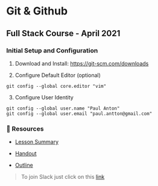 # Git & Github
## Full Stack Course - April 2021


### Initial Setup and Configuration

1. Download and Install: https://git-scm.com/downloads

2. Configure Default Editor (optional)

```
git config --global core.editor "vim"
```

3. Configure User Identity
```
git config --global user.name "Paul Anton"
git config --global user.email "paul.antton@gmail.com"
```



### 📄 Resources

- [Lesson Summary](https://...)

- [Handout](https://...)

- [Outline](https://...)


> To join Slack just click on this [link](https://hamburgcodingschool.slack.com/join/shared_invite/enQtMjczNDI3OTE4NzIwLTE2ZmNkNDk5YTg3MDFlOTY2ZmU2YzU5YTU4MTNhNDg4MTRhNTMwYzFiNTdlOTdhYzllYzg5YmVkYzljNWExY2U#/)
